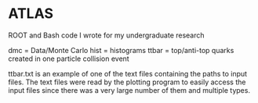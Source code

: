 # ATLAS
ROOT and Bash code I wrote for my undergraduate research

dmc   = Data/Monte Carlo
hist  = histograms
ttbar = top/anti-top quarks created in one particle collision event


ttbar.txt is an example of one of the text files containing the paths to input files. The text files were read by the plotting program to easily access the input files since there was a very large number of them and multiple types.
